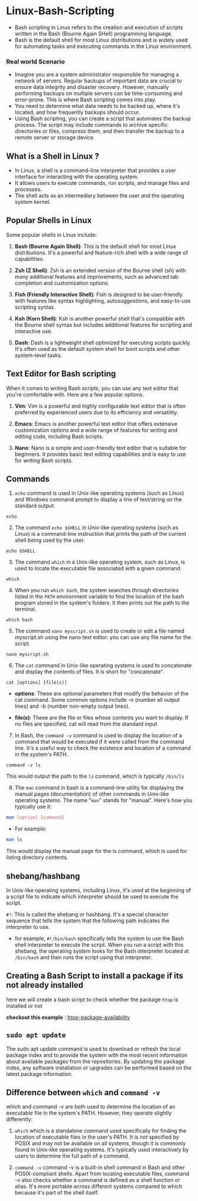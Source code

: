 # Linux-Bash-Scripting
- Bash scripting in Linux refers to the creation and execution of scripts written in the Bash (Bourne Again SHell) programming language.
- Bash is the default shell for most Linux distributions and is widely used for automating tasks and executing commands in the Linux environment.

### Real world Scenario 
- Imagine you are a system administrator responsible for managing a network of servers. Regular backups of important data are crucial to ensure data integrity and disaster recovery. However, manually performing backups on multiple servers can be time-consuming and error-prone. This is where Bash scripting comes into play.
- You need to determine what data needs to be backed up, where it's located, and how frequently backups should occur.
- Using Bash scripting, you can create a script that automates the backup process. The script may include commands to archive specific directories or files, compress them, and then transfer the backup to a remote server or storage device.

## What is a Shell in Linux ? 
- In Linux, a shell is a command-line interpreter that provides a user interface for interacting with the operating system. 
- It allows users to execute commands, run scripts, and manage files and processes.
- The shell acts as an intermediary between the user and the operating system kernel.

## Popular Shells in Linux
Some popular shells in Linux include:

1. **Bash (Bourne Again Shell)**: This is the default shell for most Linux distributions. It's a powerful and feature-rich shell with a wide range of capabilities.

2. **Zsh (Z Shell)**: Zsh is an extended version of the Bourne shell (sh) with many additional features and improvements, such as advanced tab completion and customization options.

3. **Fish (Friendly Interactive Shell)**: Fish is designed to be user-friendly with features like syntax highlighting, autosuggestions, and easy-to-use scripting syntax.

4. **Ksh (Korn Shell)**: Ksh is another powerful shell that's compatible with the Bourne shell syntax but includes additional features for scripting and interactive use.

5. **Dash**: Dash is a lightweight shell optimized for executing scripts quickly. It's often used as the default system shell for boot scripts and other system-level tasks.



## Text Editor for Bash scripting
When it comes to writing Bash scripts, you can use any text editor that you're comfortable with. Here are a few popular options.
1. **Vim**: Vim is a powerful and highly configurable text editor that is often preferred by experienced users due to its efficiency and versatility.

2. **Emacs**: Emacs is another powerful text editor that offers extensive customization options and a wide range of features for writing and editing code, including Bash scripts.

3. **Nano**: Nano is a simple and user-friendly text editor that is suitable for beginners. It provides basic text editing capabilities and is easy to use for writing Bash scripts.

## Commands 

1. `echo` command is used in Unix-like operating systems (such as Linux) and Windows command prompt to display a line of text/string on the standard output.
```shell
echo
```
2. The command `echo $SHELL` in Unix-like operating systems (such as Linux) is a command-line instruction that prints the path of the current shell being used by the user.
```shell 
echo $SHELL
```

3. The command `which` in a Unix-like operating system, such as Linux, is used to locate the executable file associated with a given command.
```shell
which
```

4. When you run `which bash`, the system searches through directories listed in the `PATH` environment variable to find the location of the bash program stored in the system's folders. It then prints out the path to the terminal. 
```shell
which bash
```

5. The command `nano myscript.sh` is used to create or edit a file named myscript.sh using the nano text editor. you can use any file name for the script. 
```shell
nano myscript.sh
```

6. The `cat` command in Unix-like operating systems is used to concatenate and display the contents of files. It is short for "concatenate".
```shell
cat [options] [file(s)]
```
- **options**: These are optional parameters that modify the behavior of the cat command. Some common options include -n (number all output lines) and -b (number non-empty output lines).

- **file(s)**: These are the file or files whose contents you want to display. If no files are specified, cat will read from the standard input

7. In Bash, the `command -v` command is used to display the location of a command that would be executed if it were called from the command line. It's a useful way to check the existence and location of a command in the system's PATH.
```shell
command -v ls
```
This would output the path to the `ls` command, which is typically `/bin/ls`

8. The `man` command in bash is a command-line utility for displaying the manual pages (documentation) of other commands in Unix-like operating systems. The name "`man`" stands for "manual". Here's how you typically use it:
```bash
man [option] [command]
```
- For example:
```bash
man ls
```
This would display the manual page for the ls command, which is used for listing directory contents.




## shebang/hashbang

In Unix-like operating systems, including Linux, it's used at the beginning of a script file to indicate which interpreter should be used to execute the script.

`#!`: This is called the shebang or hashbang. It's a special character sequence that tells the system that the following path indicates the interpreter to use.

- for example, `#!/bin/bash` specifically tells the system to use the Bash shell interpreter to execute the script. When you run a script with this shebang, the operating system looks for the Bash interpreter located at `/bin/bash` and then runs the script using that interpreter.


## Creating a Bash Script to install a package if its not already installed
here we will create a bash script to check whether the package `htop` is installed or not 

**checkout this example** : [htop-package-availability](htop/myscript.sh)


## `sudo apt update`
The sudo apt update command is used to download or refresh the local package index and to provide the system with the most recent information about available packages from the repositories. By updating the package index, any software installation or upgrades can be performed based on the latest package information.

## Difference between `which` and `command -v` 
which and command -v are both used to determine the location of an executable file in the system's PATH. However, they operate slightly differently:

1. `which`
which is a standalone command used specifically for finding the location of executable files in the user's PATH.
It is not specified by POSIX and may not be available on all systems, though it is commonly found in Unix-like operating systems.
It's typically used interactively by users to determine the full path of a command.

2. `command -v`
command -v is a built-in shell command in Bash and other POSIX-compliant shells.
Apart from locating executable files, command -v also checks whether a command is defined as a shell function or alias.
It's more portable across different systems compared to which because it's part of the shell itself.
